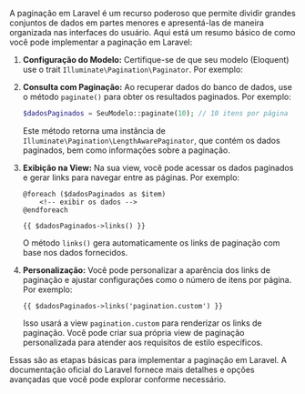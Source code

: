 A paginação em Laravel é um recurso poderoso que permite dividir grandes conjuntos de dados em partes menores e apresentá-las de maneira organizada nas interfaces do usuário. Aqui está um resumo básico de como você pode implementar a paginação em Laravel:

1. **Configuração do Modelo:**
   Certifique-se de que seu modelo (Eloquent) use o trait `Illuminate\Pagination\Paginator`. Por exemplo:

   <?php
   use Illuminate\Database\Eloquent\Model;
   use Illuminate\Pagination\Paginator;

   class SeuModelo extends Model
   {
       use Paginator;
   }
    ?>

2. **Consulta com Paginação:**
   Ao recuperar dados do banco de dados, use o método `paginate()` para obter os resultados paginados. Por exemplo:

   ```php
   $dadosPaginados = SeuModelo::paginate(10); // 10 itens por página
   ```

   Este método retorna uma instância de `Illuminate\Pagination\LengthAwarePaginator`, que contém os dados paginados, bem como informações sobre a paginação.

3. **Exibição na View:**
   Na sua view, você pode acessar os dados paginados e gerar links para navegar entre as páginas. Por exemplo:

   ```blade
   @foreach ($dadosPaginados as $item)
       <!-- exibir os dados -->
   @endforeach

   {{ $dadosPaginados->links() }}
   ```

   O método `links()` gera automaticamente os links de paginação com base nos dados fornecidos.

4. **Personalização:**
   Você pode personalizar a aparência dos links de paginação e ajustar configurações como o número de itens por página. Por exemplo:

   ```blade
   {{ $dadosPaginados->links('pagination.custom') }}
   ```

   Isso usará a view `pagination.custom` para renderizar os links de paginação. Você pode criar sua própria view de paginação personalizada para atender aos requisitos de estilo específicos.

Essas são as etapas básicas para implementar a paginação em Laravel. A documentação oficial do Laravel fornece mais detalhes e opções avançadas que você pode explorar conforme necessário.
